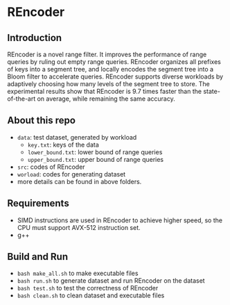 # REncoder

## Introduction
REncoder is a novel range filter. It improves the performance of range queries by ruling out empty range queries. REncoder organizes all prefixes of keys into a segment tree, and locally encodes the segment tree into a Bloom filter to accelerate queries. REncoder supports diverse workloads by adaptively choosing how many levels of the segment tree to store. The experimental results show that REncoder is 9.7 times faster than the state-of-the-art on average, while remaining the same accuracy.

## About this repo
- `data`: test dataset, generated by workload 
  - `key.txt`: keys of the data
  - `lower_bound.txt`: lower bound of range queries
  - `upper_bound.txt`: upper bound of range queries 
- `src`: codes of REncoder
- `worload`: codes for generating dataset
- more details can be found in above folders.

## Requirements
- SIMD instructions are used in REncoder to achieve higher speed, so the CPU must support AVX-512 instruction set.
- g++

## Build and Run
- `bash make_all.sh` to make executable files
- `bash run.sh` to generate dataset and run REncoder on the dataset
- `bash test.sh` to test the correctness of REncoder 
- `bash clean.sh` to clean dataset and executable files